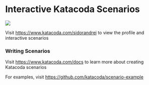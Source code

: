 # Interactive Katacoda Scenarios

[![](http://shields.katacoda.com/katacoda/sidorandrei/count.svg)](https://www.katacoda.com/sidorandrei "Get your profile on Katacoda.com")

Visit https://www.katacoda.com/sidorandrei to view the profile and interactive scenarios

### Writing Scenarios
Visit https://www.katacoda.com/docs to learn more about creating Katacoda scenarios

For examples, visit https://github.com/katacoda/scenario-example
